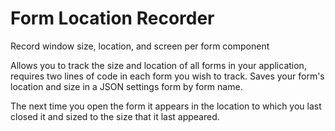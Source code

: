 # Form Location Recorder
Record window size, location, and screen per form component

Allows you to track the size and location of all forms in your application, 
requires two lines of code in each form you wish to track. Saves your form's 
location and size in a JSON settings form by form name.

The next time you open the form it appears in the location to which you last
closed it and sized to the size that it last appeared.
